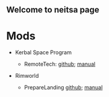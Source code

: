 ## Welcome to neitsa page

# Mods

* Kerbal Space Program
    - RemoteTech: [github](https://github.com/RemoteTechnologiesGroup/RemoteTech); [manual](http://remotetechnologiesgroup.github.io/RemoteTech)
    
* Rimworld
    - PrepareLanding [github](https://github.com/neitsa/PrepareLanding); [manual](https://neitsa.github.io/games/rimworld/preparelanding)



